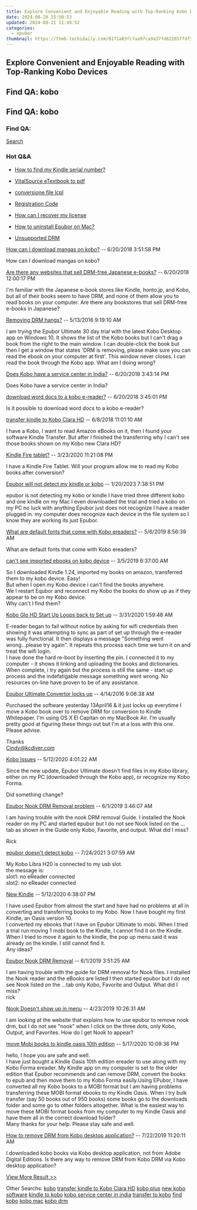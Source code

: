 ```yaml
---
title: Explore Convenient and Enjoyable Reading with Top-Ranking Kobo Devices
date: 2024-08-20 15:50:53
updated: 2024-08-21 11:49:52
categories:
  - epubor
thumbnail: https://thmb.techidaily.com/0171a03fcfaa97ca9a37fd62265ffdf540832c9ac080e870fc5542fba83032d5.jpg
---
```


## Explore Convenient and Enjoyable Reading with Top-Ranking Kobo Devices

## Find QA: kobo



## Find QA: kobo

### Find QA:

[Search](http://www.epubor.com/Search.aspx?SystemID=46 "Find QA") 

### Hot Q&A

* [How to find my Kindle serial number?](https://tools.techidaily.com/epubor/products/)
* [VitalSource eTextbook to pdf](https://tools.techidaily.com/epubor/products/)
* [conversione file lcpl](https://tools.techidaily.com/epubor/products/)
* [Registration Code](https://tools.techidaily.com/epubor/products/)

* [How can I recover my license](https://tools.techidaily.com/epubor/products/)
* [How to uninstall Epubor on Mac?](https://tools.techidaily.com/epubor/products/)
* [Unsupported DRM](https://tools.techidaily.com/epubor/products/)

[How can I download mangas on kobo?](https://tools.techidaily.com/epubor/products/) \-- 6/20/2018 3:51:58 PM 

How can I download mangas on kobo?

[Are there any websites that sell DRM-free Japanese e-books?](https://tools.techidaily.com/epubor/products/) \-- 6/20/2018 12:00:17 PM 

I'm familiar with the Japanese e-book stores like Kindle, honto.jp, and Kobo, but all of their books seem to have DRM, and none of them allow you to read books on your computer. Are there any bookstores that sell DRM-free e-books in Japanese?

[Removing DRM hangs?](https://tools.techidaily.com/epubor/products/) \-- 5/13/2016 9:19:10 AM 

I am trying the Epubor Ultimate 30 day trial with the latest Kobo Desktop app on Windows 10\. It shows the list of the Kobo books but I can't drag a book from the right to the main window. I can double-click the book but then I get a window that states 'DRM is removing, please make sure you can read the ebook on your computer at first'. This window never closes. I can read the book through the Kobo app. What am I doing wrong?

[Does Kobo have a service center in India?](https://tools.techidaily.com/epubor/products/) \-- 6/20/2018 3:43:14 PM 

Does Kobo have a service center in India?

[download word docs to a kobo e-reader?](https://tools.techidaily.com/epubor/products/) \-- 6/20/2018 3:45:01 PM 

Is it possible to download word docs to a kobo e-reader?

[transfer kindle to Kobo Clara HD](https://tools.techidaily.com/epubor/transfer/) \-- 6/8/2018 11:01:10 AM 

I have a Kobo, I want to read Amazon eBooks on it, then I found your software Kindle Transfer. But after I finished the transferring why I can't see those books shown on my Kobo new Clara HD?

[Kindle Fire tablet?](https://tools.techidaily.com/epubor/products/) \-- 3/23/2020 11:21:08 PM 

I have a Kindle Fire Tablet. Will your program allow me to read my Kobo books after conversion?

[Epubor will not detect my kindle or kobo](https://tools.techidaily.com/epubor/products/) \-- 1/20/2023 7:38:51 PM 

epubor is not detecting my kobo or kindle I have tried three different kobo and one kindle on my Mac I even downloaded the trial and tried a kobo on my PC no luck with anything Epubor just does not recognize I have a reader plugged in. my computer does recognize each device in the file system so I know they are working its just Epubor. 

[What are default fonts that come with Kobo ereaders?](https://tools.techidaily.com/epubor/reader/) \-- 5/6/2019 8:56:39 AM 

What are default fonts that come with Kobo ereaders?

[can't see imported ebooks on kobo device](https://tools.techidaily.com/epubor/products/) \-- 3/5/2019 6:37:00 AM 

So I downloaded Kindle 1.24, imported my books on amazon, transferred them to my kobo device. Easy!  
 But when I open my Kobo device i can't find the books anywhere.  
 We I restart Equbor and reconnect my Kobo the books do show up as if they appear to be on my Kobo device.  
 Why can't I find them? 

[Kobo Glo HD Start Up Loops back to Set up](https://tools.techidaily.com/epubor/products/) \-- 3/31/2020 1:59:48 AM 

E-reader began to fail without notice by asking for wifi credentials then showing it was attempting to sync as part of set up through the e-reader was fully functional. It then displays a message "Something went wrong...please try again". It repeats this process each time we turn it on and treat the wifi login.   
 I have done the hard re-boot by inserting the pin. I connected it to my computer - it shows it linking and uploading the books and dictionaries. When complete, i try again but the process is still the same - start up process and the indefatigable message something went wrong. No resources on-line have proven to be of any assistance.

[Epubor Ultimate Convertor locks up](https://tools.techidaily.com/epubor/ultimate/) \-- 4/14/2016 9:06:38 AM 

Purchased the software yesterday 13April16 & it just locks up everytime I move a Kobo book over to remove DRM for conversion to Kindle Whitepaper. I'm using OS X El Capitan on my MacBook Air. I'm usually pretty good at figuring these things out but I'm at a loss with this one. Please advise.

 Thanks  
 Cindy@kcdiver.com

[Kobo Issues](https://tools.techidaily.com/epubor/products/) \-- 5/12/2020 4:01:22 AM 

Since the new update, Epubor Ultimate doesn't find files in my Kobo library, either on my PC (downloaded through the Kobo app), or recognize my Kobo Forma. 

 Did something change?

[Epubor Nook DRM Removal problem](https://tools.techidaily.com/epubor/nook-drm-removal/) \-- 6/1/2019 3:46:07 AM 

I am having trouble with the nook DRM removal Guide. I installed the Nook reader on my PC and started epubor but I do not see Nook listed on the … tab as shown in the Guide only Kobo, Favorite, and output. What did I miss?

 Rick

[epubor doesn't detect kobo](https://tools.techidaily.com/epubor/products/) \-- 7/24/2021 3:07:59 AM 

My Kobo Libra H20 is connected to my usb slot.  
 the message is:  
 slot1: no eReader connected  
 slot2: no eReader connected

[New Kindle](https://tools.techidaily.com/epubor/products/) \-- 5/12/2020 6:38:07 PM 

 I have used Epubor from almost the start and have had no problems at all in converting and transferring books to my Kobo. Now I have bought my first Kindle, an Oasis version 10.  
 I converted my ebooks that I have on Epubor Ultimate to mobi. When I tried a trial run moving 1 mobi book to the Kindle, I cannot find it on the Kindle. When I tried to move it again to the kindle, the pop up menu said it was already on the kindle. I still cannot find it.  
 Any ideas? 

[Epubor Nook DRM Removal](https://tools.techidaily.com/epubor/nook-drm-removal/) \-- 6/1/2019 3:51:25 AM 

I am having trouble with the guide for DRM removal for Nook files. I installed the Nook reader and the eBooks are listed I then started epubor but I do not see Nook listed on the ...tab only Kobo, Favorite and Output. What did I miss?  
 rick

[Nook Doesn't show up in menu](https://tools.techidaily.com/epubor/products/) \-- 4/23/2019 10:26:31 AM 

I am looking at the website that explains how to use epubor to remove nook drm, but I do not see "nook" when I click on the three dots, only Kobo, Output, and Favorites. How do I get Nook to appear?

[move Mobi books to kindle oasis 10th edition](https://tools.techidaily.com/epubor/products/) \-- 5/17/2020 10:09:36 PM 

hello, I hope you are safe and well.  
 I have just bought a Kindle Oasis 10th edition ereader to use along with my Kobo Forma ereader. My Kindle app on my computer is set to the older edition that Epubor recommends and can remove DRM, convert the books to epub and then move them to my Kobo Forma easily.Using EPubor, I have converted all my Kobo books to a MOBI format but I am having problems transferring these MOBI format ebooks to my Kindle Oasis. When I try bulk transfer (say 50 books out of 950 books) some books go to the downloads folder and some go to other folders altogether. What is the easiest way to move these MOBI format books from my computer to my Kindle Oasis and have them all in the correct download folder?  
 Many thanks for your help. Please stay safe and well. 

[How to remove DRM from Kobo desktop application?](https://tools.techidaily.com/epubor/products/) \-- 7/22/2019 11:20:11 AM 

I downloaded kobo books via Kobo desktop application, not from Adobe Digital Editions. Is there any way to remove DRM from Kobo DRM via Kobo desktop application?

[View More Result >>](http://www.epubor.com/Search.aspx?Key=kobo&Page=1&SystemID=46&sortkey=&stype=0&sort=0)

 Other Searchs: [kobo](https://tools.techidaily.com/epubor/products/) [transfer kindle to Kobo Clara HD](https://tools.techidaily.com/epubor/transfer/) [kobo plus](https://tools.techidaily.com/epubor/products/) [new kobo software](https://tools.techidaily.com/epubor/products/) [kindle to kobo](https://tools.techidaily.com/epubor/products/) [kobo service center in india](https://tools.techidaily.com/epubor/products/) [transfer to kobo](https://tools.techidaily.com/epubor/transfer/) [find kobo](https://tools.techidaily.com/epubor/products/) [kobo mac](https://tools.techidaily.com/epubor/products/) [kobo drm](https://tools.techidaily.com/epubor/products/)

<ins class="adsbygoogle"
     style="display:block"
     data-ad-format="autorelaxed"
     data-ad-client="ca-pub-7571918770474297"
     data-ad-slot="1223367746"></ins>



<ins class="adsbygoogle"
     style="display:block"
     data-ad-client="ca-pub-7571918770474297"
     data-ad-slot="8358498916"
     data-ad-format="auto"
     data-full-width-responsive="true"></ins>
